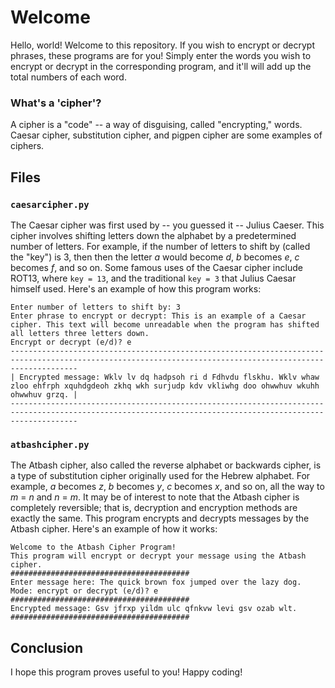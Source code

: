 # Welcome
Hello, world! Welcome to this repository. If you wish to encrypt or decrypt phrases, these programs are for you! Simply enter the words you wish to encrypt or decrypt in the corresponding program, and it'll will add up the total numbers of each word.

### What's a 'cipher'?
A cipher is a "code" -- a way of disguising, called "encrypting," words. 
Caesar cipher, substitution cipher, and pigpen cipher are some examples of ciphers.

## Files
### ```caesarcipher.py```
The Caesar cipher was first used by -- you guessed it -- Julius Caeser. This cipher involves shifting letters down the alphabet
by a predetermined number of letters. For example, if the number of letters to shift by (called the "key") is 3, then then the letter _a_
would become _d_, _b_ becomes _e_, _c_ becomes _f_, and so on. Some famous uses of the Caesar cipher include ROT13, where ```key = 13```, and the traditional ```key = 3``` that Julius Caesar himself used. Here's an example of how this program works:
```
Enter number of letters to shift by: 3
Enter phrase to encrypt or decrypt: This is an example of a Caesar cipher. This text will become unreadable when the program has shifted all letters three letters down.
Encrypt or decrypt (e/d)? e
-----------------------------------------------------------------------------------------------------------------------------------------------------------
| Encrypted message: Wklv lv dq hadpsoh ri d Fdhvdu flskhu. Wklv whaw zloo ehfrph xquhdgdeoh zkhq wkh surjudp kdv vkliwhg doo ohwwhuv wkuhh ohwwhuv grzq. |
-----------------------------------------------------------------------------------------------------------------------------------------------------------
```

### ```atbashcipher.py```
The Atbash cipher, also called the reverse alphabet or backwards cipher, is a type of substitution
cipher originally used for the Hebrew alphabet. For example, _a_ becomes _z_, _b_ becomes _y_, _c_ becomes _x_, and so on, all the way to _m_ = _n_ and _n_ = _m_. It may be of interest to note that the Atbash cipher is completely reversible; that is, decryption and encryption methods are exactly the same. This program encrypts and decrypts messages by the Atbash cipher. Here's an example of how it works:
```
Welcome to the Atbash Cipher Program!
This program will encrypt or decrypt your message using the Atbash cipher.
########################################
Enter message here: The quick brown fox jumped over the lazy dog.
Mode: encrypt or decrypt (e/d)? e
########################################
Encrypted message: Gsv jfrxp yildm ulc qfnkvw levi gsv ozab wlt.
########################################
```

## Conclusion
I hope this program proves useful to you! Happy coding!
